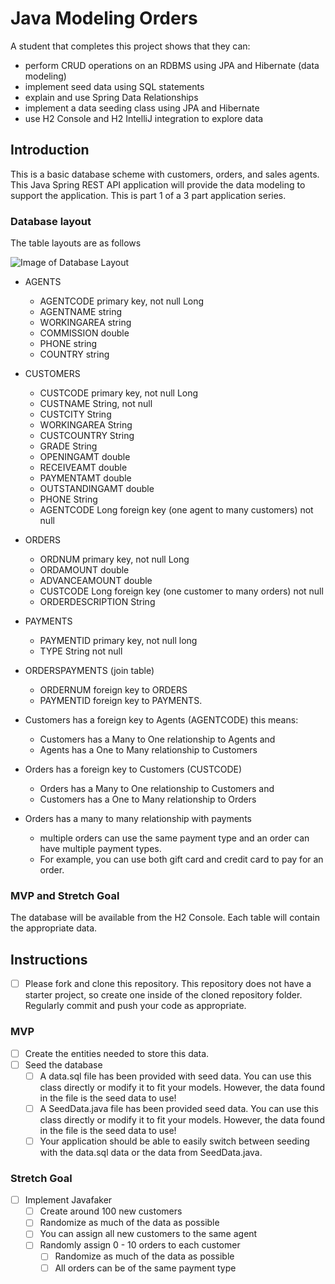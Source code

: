 # Java Modeling Orders

A student that completes this project shows that they can:

- perform CRUD operations on an RDBMS using JPA and Hibernate (data modeling)
- implement seed data using SQL statements
- explain and use Spring Data Relationships
- implement a data seeding class using JPA and Hibernate
- use H2 Console and H2 IntelliJ integration to explore data

## Introduction

This is a basic database scheme with customers, orders, and sales agents. This Java Spring REST API application will provide the data modeling to support the application. This is part 1 of a 3 part application series.

### Database layout

The table layouts are as follows

![Image of Database Layout](java-orders-db.png)

- AGENTS

  - AGENTCODE primary key, not null Long
  - AGENTNAME string
  - WORKINGAREA string
  - COMMISSION double
  - PHONE string
  - COUNTRY string

- CUSTOMERS

  - CUSTCODE primary key, not null Long
  - CUSTNAME String, not null
  - CUSTCITY String
  - WORKINGAREA String
  - CUSTCOUNTRY String
  - GRADE String
  - OPENINGAMT double
  - RECEIVEAMT double
  - PAYMENTAMT double
  - OUTSTANDINGAMT double
  - PHONE String
  - AGENTCODE Long foreign key (one agent to many customers) not null

- ORDERS

  - ORDNUM primary key, not null Long
  - ORDAMOUNT double
  - ADVANCEAMOUNT double
  - CUSTCODE Long foreign key (one customer to many orders) not null
  - ORDERDESCRIPTION String

- PAYMENTS

  - PAYMENTID primary key, not null long
  - TYPE String not null

- ORDERSPAYMENTS (join table)

  - ORDERNUM foreign key to ORDERS
  - PAYMENTID foreign key to PAYMENTS.

- Customers has a foreign key to Agents (AGENTCODE) this means:

  - Customers has a Many to One relationship to Agents and
  - Agents has a One to Many relationship to Customers

- Orders has a foreign key to Customers (CUSTCODE)

  - Orders has a Many to One relationship to Customers and
  - Customers has a One to Many relationship to Orders

- Orders has a many to many relationship with payments
  - multiple orders can use the same payment type and an order can have multiple payment types.
  - For example, you can use both gift card and credit card to pay for an order.

### MVP and Stretch Goal

The database will be available from the H2 Console. Each table will contain the appropriate data.

## Instructions

- [ ] Please fork and clone this repository. This repository does not have a starter project, so create one inside of the cloned repository folder. Regularly commit and push your code as appropriate.

### MVP

- [ ] Create the entities needed to store this data.
- [ ] Seed the database
  - [ ] A data.sql file has been provided with seed data. You can use this class directly or modify it to fit your models. However, the data found in the file is the seed data to use!
  - [ ] A SeedData.java file has been provided seed data. You can use this class directly or modify it to fit your models. However, the data found in the file is the seed data to use!
  - [ ] Your application should be able to easily switch between seeding with the data.sql data or the data from SeedData.java.

### Stretch Goal

- [ ] Implement Javafaker
  - [ ] Create around 100 new customers
  - [ ] Randomize as much of the data as possible
  - [ ] You can assign all new customers to the same agent
  - [ ] Randomly assign 0 - 10 orders to each customer
    - [ ] Randomize as much of the data as possible
    - [ ] All orders can be of the same payment type
